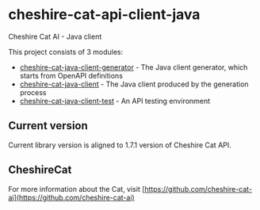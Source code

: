 # cheshire-cat-api-client-java

Cheshire Cat AI - Java client

This project consists of 3 modules:

- [cheshire-cat-java-client-generator](cheshire-cat-java-client-generator) - The Java client generator, which starts from OpenAPI definitions
- [cheshire-cat-java-client](cheshire-cat-java-client) - The Java client produced by the generation process
- [cheshire-cat-java-client-test](cheshire-cat-java-client-test) - An API testing environment

## Current version

Current library version is aligned to 1.7.1 version of Cheshire Cat API.

## CheshireCat

For more information about the Cat, visit [https://github.com/cheshire-cat-ai](https://github.com/cheshire-cat-ai)
